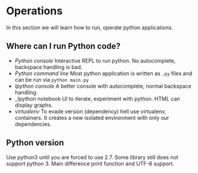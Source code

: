 # Operations 
In this section we will learn how to run, operate python applications.

## Where can I run Python code?
- _Python console_
Interactive REPL to run python. No autocomplete, backspace handling is bad.
- _Python command line_
Most python application is written as `.py` files and can be run via `python main.py`
- _Ipython console_
A better console with autocomplete, normal backspace handling.
- _Ipython notebook
UI to iterate, experiment with python. HTML can display graphs.
- _virtualenv_
To evade version (dependency) hell use virtualenv, containers. It creates a new isolated environment with only our dependencies.

## Python version
Use python3 until you are forced to use 2.7. Some library still does not support python 3.
Main difference print function and UTF-8 support.
